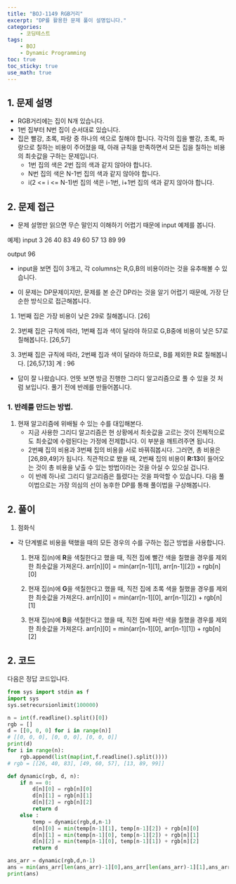 ```yaml
---
title: "BOJ-1149 RGB거리"
excerpt: "DP를 활용한 문제 풀이 설명입니다."
categories:
    - 코딩테스트
tags:
    - BOJ
    - Dynamic Programming
toc: true
toc_sticky: true
use_math: true
---
```


## 1. 문제 설명<br/>
* RGB거리에는 집이 N개 있습니다.
* 1번 집부터 N번 집이 순서대로 있습니다.
* 집은 빨강, 초록, 파랑 중 하나의 색으로 칠해야 합니다. 각각의 집을 빨강, 초록, 파랑으로 칠하는 비용이 주어졌을 때, 아래 규칙을 만족하면서 모든 집을 칠하는 비용의 최솟값을 구하는 문제입니다.
    * 1번 집의 색은 2번 집의 색과 같지 않아야 합니다.
    * N번 집의 색은 N-1번 집의 색과 같지 않아야 합니다.
    * i(2 <= i <= N-1)번 집의 색은 i-1번, i+1번 집의 색과 같지 않아야 합니다.

## 2. 문제 접근<br/>
* 문제 설명만 읽으면 무슨 말인지 이해하기 어렵기 때문에 input 예제를 봅니다.

예제)
input
3
26 40 83
49 60 57
13 89 99

output
96

* input을 보면 집이 3개고, 각 columns는 R,G,B의 비용이라는 것을 유추해볼 수 있습니다.

* 이 문제는 DP문제이지만, 문제를 본 순간 DP라는 것을 알기 어렵기 때문에, 가장 단순한 방식으로 접근해봅니다.

1. 1번째 집은 가장 비용이 낮은 29로 칠해봅니다.
[26]

2. 3번째 집은 규칙에 따라, 1번째 집과 색이 달라야 하므로 G,B중에 비용이 낮은 57로 칠해봅니다.
[26,57]

3. 3번째 집은 규칙에 따라, 2번째 집과 색이 달라야 하므로, B를 제외한 R로 칠해봅니다.
[26,57,13]
계 : 96

* 답이 잘 나왔습니다. 언뜻 보면 방금 진행한 그리디 알고리즘으로 풀 수 있을 것 처럼 보입니다. 풀기 전에 반례를 만들어봅니다.

### 1. 반례를 만드는 방법.
1. 현재 알고리즘에 위배될 수 있는 수를 대입해본다.
    * 지금 사용한 그리디 알고리즘은 현 상황에서 최솟값을 고르는 것이 전체적으로도 최솟값에 수렴된다는 가정에 전제합니다. 이 부분을 깨트려주면 됩니다.
    * 2번째 집의 비용과 3번째 집의 비용을 서로 바꿔줘봅시다. 그러면, 총 비용은 [26,89,49]가 됩니다. 직관적으로 봤을 때, 2번째 집의 비용이 **R:13**이 들어오는 것이 총 비용을 낮출 수 있는 방법이라는 것을 아실 수 있으실 겁니다.
    * 이 반례 하나로 그리디 알고리즘은 틀렸다는 것을 파악할 수 있습니다. 다음 풀이법으로는 가장 의심의 선이 농후한 DP를 통해 풀이법을 구상해봅니다.

## 2. 풀이
1. 점화식
* 각 단계별로 비용을 택했을 때의 모든 경우의 수를 구하는 접근 방법을 사용합니다.
    1. 현재 집(n)에 **R**을 색칠한다고 했을 때, 직전 집에 빨간 색을 칠했을 경우를 제외한 최솟값을 가져온다.
    arr[n][0] = min(arr[n-1][1], arr[n-1][2]) + rgb[n][0]

    2. 현재 집(n)에 **G**을 색칠한다고 했을 때, 직전 집에 초록 색을 칠했을 경우를 제외한 최솟값을 가져온다.
    arr[n][0] = min(arr[n-1][0], arr[n-1][2]) + rgb[n][1]

    3. 현재 집(n)에 **B**을 색칠한다고 했을 때, 직전 집에 파란 색을 칠했을 경우를 제외한 최솟값을 가져온다.
    arr[n][0] = min(arr[n-1][0], arr[n-1][1]) + rgb[n][2]


## 2. 코드
다음은 정답 코드입니다.
```python
from sys import stdin as f
import sys
sys.setrecursionlimit(100000)

n = int(f.readline().split()[0])
rgb = []
d = [[0, 0, 0] for i in range(n)]
# [[0, 0, 0], [0, 0, 0], [0, 0, 0]]
print(d)
for i in range(n):
    rgb.append(list(map(int,f.readline().split())))
# rgb = [[26, 40, 83], [49, 60, 57], [13, 89, 99]]

def dynamic(rgb, d, n):
    if n == 0:
        d[n][0] = rgb[n][0]
        d[n][1] = rgb[n][1]
        d[n][2] = rgb[n][2]
        return d
    else :
        temp = dynamic(rgb,d,n-1)
        d[n][0] = min(temp[n-1][1], temp[n-1][2]) + rgb[n][0]
        d[n][1] = min(temp[n-1][0], temp[n-1][2]) + rgb[n][1]
        d[n][2] = min(temp[n-1][0], temp[n-1][1]) + rgb[n][2]
        return d

ans_arr = dynamic(rgb,d,n-1)
ans = min(ans_arr[len(ans_arr)-1][0],ans_arr[len(ans_arr)-1][1],ans_arr[len(ans_arr)-1][2])
print(ans)
```

